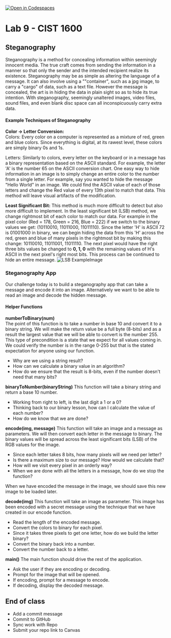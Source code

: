 [![Open in Codespaces](https://classroom.github.com/assets/launch-codespace-2972f46106e565e64193e422d61a12cf1da4916b45550586e14ef0a7c637dd04.svg)](https://classroom.github.com/open-in-codespaces?assignment_repo_id=19144109)
# Lab 9 - CIST 1600

## Steganography

Steganography is a method for concealing information within seemingly innocent media. The true craft comes from sending the information in a manner so that only the sender and the intended recipient realize its existence. Steganography may be as simple as altering the language of a message. It can also involve using a ""container", such as a jpg image, to carry a "cargo" of data, such as a text file. However the message is concealed, the art is in hiding the data in plain sight so as to hide its true intention. With steganography, seemingly unaltered images, video files, sound files, and even blank disc space can all inconspicuously carry extra data.

#### Example Techniques of Steganography
**Color -> Letter Conversion:**  
Colors:  Every color on a computer is represented as a mixture of red, green and blue colors.  Since everything is digital, at its rawest level, these colors are simply binary 0s and 1s.

Letters:  Similarly to colors, every letter on the keyboard or in a message has a binary representation based on the ASCII standard.  For example, the letter 'A' is the number 65 on the ASCII conversion chart.  One easy way to hide information in an image is to simply change an entire color to the number from a single letter.  For example, say you wanted to hide the message "Hello World" in an image.  We could find the ASCII value of each of those letters and change the Red value of every 13th pixel to match that data.  This method will leave visual artifacts of the modification.

**Least Significant Bit:** This method is much more difficult to detect but also more difficult to implement.  In the least significant bit (LSB) method, we change rightmost bit of each color to match our data.  For example in the pixel color  (Red = 178, Green = 216, Blue = 222) if we switch to the binary values we get: (10110010, 11011000, 11011110).  Since the letter 'H' is ASCII 72 is 01001000 in binary, we can begin hiding the data from this 'H' across the red, green and blue of many pixels in the rightmost bit by making this change: 10110010, 11011001, 11011110.  The next pixel would have the right three bits values be changed to **0, 1, 0** with the remaining values of H's ASCII in the next pixel's right most bits.  This process can be continued to hide an entire message.
![LSB ExampleImage](https://blog.switchfast.com/hs-fs/hubfs/Threats%20Hiding%20in%20Plain%20Sight%20Digital%20Steganography%20on%20the%20Rise.png?width=600&name=Threats%20Hiding%20in%20Plain%20Sight%20Digital%20Steganography%20on%20the%20Rise.png)

### Steganography App
Our challenge today is to build a steganography app that can take a message and encode it into an image. Alternatively we want to be able to read an image and decode the hidden message.

#### Helper Functions
**numberToBinary(num)**  
The point of this function is to take a number in base 10 and convert it to a binary string. We will make the return value be a full byte (8-bits) and as a result the largest value that we will be able to convert is the number 255.
This type of precondition is a state that we expect for all values coming in. We could verify the number is in the range 0-255 but that is the stated expectation for anyone using our function.

- Why are we using a string result?
- How can we calculate a binary value in an algorithm?
- How do we ensure that the result is 8-bits, even if the number doesn't need that many bits?


**binaryToNumber(binaryString)**
This function will take a binary string and return a base 10 number.
- Working from right to left, is the last digit a 1 or a 0?
- Thinking back to our binary lesson, how can I calculate the value of each number?
- How do we know that we are done?


**encode(img, message)**
This function will take an image and a message as parameters. We will then convert each letter in the message to binary. The binary values will be spread across the least significant bits (LSB) of the RGB values for the image.
- Since each letter takes 8 bits, how many pixels will we need per letter?
- Is there a maximum size to our message? How would we calculate that?
- How will we visit every pixel in an orderly way?
- When we are done with all the letters in a message, how do we stop the function?

When we have encoded the message in the image, we should save this new image to be loaded later.


**decode(img)**
This function will take an image as parameter. This image has been encoded with a secret message using the technique that we have created in our encode function.
- Read the length of the encoded message.
- Convert the colors to binary for each pixel.
- Since it takes three pixels to get one letter, how do we build the letter binary?
- Convert the binary back into a number.
- Convert the number back to a letter.

**main()**
The main function should drive the rest of the application.
- Ask the user if they are encoding or decoding.
- Prompt for the image that will be opened.
- If encoding, prompt for a message to encode.
- If decoding, display the decoded message.

## End of class
- Add a commit message
- Commit to GitHub
- Sync work with Repo
- Submit your repo link to Canvas
